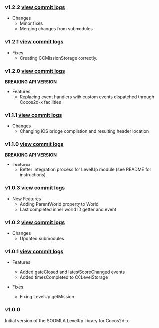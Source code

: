 ### v1.2.2 [view commit logs](https://github.com/soomla/cocos2dx-levelup/compare/v1.2.1...v1.2.2)

* Changes
  * Minor fixes
  * Merging changes from submodules

### v1.2.1 [view commit logs](https://github.com/soomla/cocos2dx-levelup/compare/v1.2.0...v1.2.1)

* Fixes
  * Creating CCMissionStorage correctly.

### v1.2.0 [view commit logs](https://github.com/soomla/cocos2dx-levelup/compare/v1.1.1...v1.2.0)

**BREAKING API VERSION**

* Features
  * Replacing event handlers with custom events dispatched through Cocos2d-x facilities

### v1.1.1 [view commit logs](https://github.com/soomla/cocos2dx-levelup/compare/v1.1.0...v1.1.1)

* Changes
  * Changing iOS bridge compilation and resulting header location

### v1.1.0 [view commit logs](https://github.com/soomla/cocos2dx-levelup/compare/v1.0.3...v1.1.0)

**BREAKING API VERSION**

* Features
  * Better integration process for LevelUp module (see README for instructions)

### v1.0.3 [view commit logs](https://github.com/soomla/cocos2dx-levelup/compare/v1.0.2...v1.0.3)

* New Features
  * Adding ParentWorld property to World
  * Last completed inner world ID getter and event

### v1.0.2 [view commit logs](https://github.com/soomla/cocos2dx-levelup/compare/v1.0.1...v1.0.2)

* Changes
  * Updated submodules

### v1.0.1 [view commit logs](https://github.com/soomla/cocos2dx-levelup/compare/v1.0.0...v1.0.1)

* Features
  * Added gateClosed and latestScoreChanged events
  * Added timesCompleted to CCLevelStorage

* Fixes
  * Fixing LevelUp getMission

### v1.0.0

Initial version of the SOOMLA LevelUp library for Cocos2d-x
